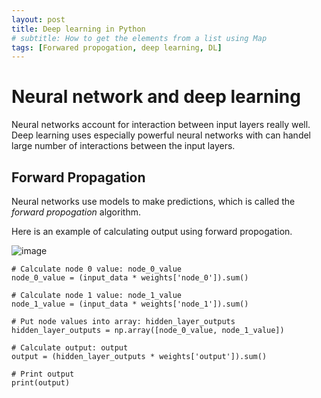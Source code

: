 ```yaml
---
layout: post
title: Deep learning in Python
# subtitle: How to get the elements from a list using Map
tags: [Forwared propogation, deep learning, DL]
---
```


# Neural network and deep learning

Neural networks account for interaction between input layers really well.
Deep learning uses especially powerful neural networks with can handel large number of interactions between the input layers.


## Forward Propagation

Neural networks use models to make predictions, which is called the *forward propogation* algorithm.

Here is an example of calculating output using forward propogation.

![image](https://s3.amazonaws.com/assets.datacamp.com/production/course_3524/datasets/1_4.png)

```
# Calculate node 0 value: node_0_value
node_0_value = (input_data * weights['node_0']).sum()

# Calculate node 1 value: node_1_value
node_1_value = (input_data * weights['node_1']).sum()
    
# Put node values into array: hidden_layer_outputs
hidden_layer_outputs = np.array([node_0_value, node_1_value])

# Calculate output: output
output = (hidden_layer_outputs * weights['output']).sum()

# Print output
print(output)
```
